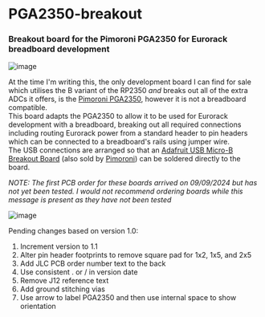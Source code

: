 # PGA2350-breakout
### Breakout board for the Pimoroni PGA2350 for Eurorack breadboard development

![image](https://github.com/user-attachments/assets/f13c7844-6c97-4d8e-98f1-39c315df7998)

At the time I'm writing this, the only development board I can find for sale which utilises the B variant of the RP2350 *and* breaks out all of the extra ADCs it offers, is the [Pimoroni PGA2350](https://shop.pimoroni.com/products/pga2350?variant=42092629229651), however it is not a breadboard compatible.  
This board adapts the PGA2350 to allow it to be used for Eurorack development with a breadboard, breaking out all required connections including routing Eurorack power from a standard header to pin headers which can be connected to a breadboard's rails using jumper wire.  
The USB connections are arranged so that an [Adafruit USB Micro-B Breakout Board](https://www.adafruit.com/product/1833) (also sold by [Pimoroni](https://shop.pimoroni.com/products/adafruit-usb-micro-b-breakout-board?variant=821196557)) can be soldered directly to the board.

*NOTE: The first PCB order for these boards arrived on 09/09/2024 but has not yet been tested. I would not recommend ordering boards while this message is present as they have not been tested*

![image](https://github.com/user-attachments/assets/68b4f18e-9988-44c4-aa9e-b8ee314470f0)

Pending changes based on version 1.0:
1. Increment version to 1.1
1. Alter pin header footprints to remove square pad for 1x2, 1x5, and 2x5
1. Add JLC PCB order number text to the back
1. Use consistent . or / in version date
1. Remove J12 reference text
1. Add ground stitching vias
1. Use arrow to label PGA2350 and then use internal space to show orientation
